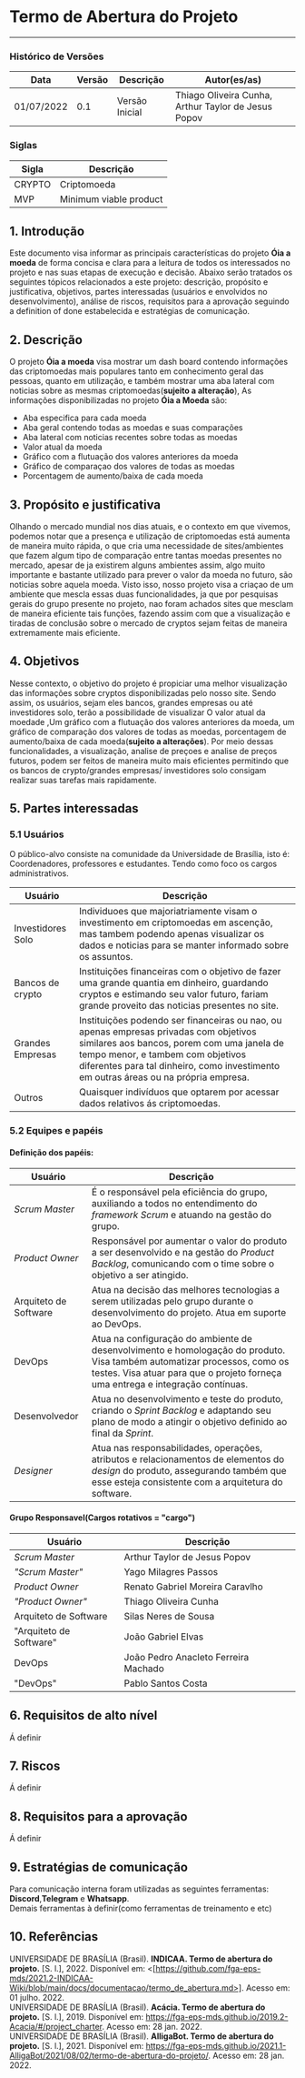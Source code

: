 # Termo de Abertura do Projeto
***

### Histórico de Versões

**Data** | **Versão** | **Descrição** | **Autor(es/as)**
--- | --- | --- | --- 
01/07/2022 | 0.1 | Versão Inicial | Thiago Oliveira Cunha, Arthur Taylor de Jesus Popov


### Siglas

**Sigla** | **Descrição**
--- | ---
CRYPTO | Criptomoeda
MVP | Minimum viable product

## 1. Introdução

Este documento visa informar as principais características do projeto **Óia a moeda** de forma concisa e clara para a leitura de todos os interessados no projeto e nas suas etapas de execução e decisão. Abaixo serão tratados os seguintes tópicos relacionados a este projeto: descrição, propósito e justificativa, objetivos, partes interessadas (usuários e envolvidos no desenvolvimento), análise de riscos, requisitos para a aprovação seguindo a definition of done estabelecida e estratégias de comunicação.

## 2. Descrição

O projeto **Óia a moeda** visa mostrar um dash board contendo informações das criptomoedas mais populares tanto em conhecimento geral das pessoas, quanto em utilização, e também mostrar uma aba lateral com noticias sobre as mesmas criptomoedas(**sujeito a alteração**), 
As informações disponibilizadas no projeto **Óia a Moeda** são:
* Aba especifica para cada moeda
* Aba geral contendo todas as moedas e suas comparações
* Aba lateral com noticias recentes sobre todas as moedas
* Valor atual da moeda
* Gráfico com a flutuação dos valores anteriores da moeda
* Gráfico de comparaçao dos valores de todas as moedas
* Porcentagem de aumento/baixa de cada moeda


## 3. Propósito e justificativa

Olhando o mercado mundial nos dias atuais, e o contexto em que vivemos, podemos notar que a presença e utilização de criptomoedas está aumenta de maneira muito rápida, o que cria uma necessidade de sites/ambientes que fazem algum tipo de comparação entre tantas moedas presentes no mercado, apesar de ja existirem alguns ambientes assim, algo muito importante e bastante utilizado para prever o valor da moeda no futuro, são noticias sobre aquela moeda.
Visto isso, nosso projeto visa a criaçao de um ambiente que mescla essas duas funcionalidades, ja que por pesquisas gerais do grupo presente no projeto, nao foram achados sites que mesclam de maneira eficiente tais funções, fazendo assim com que a visualização e tiradas de conclusão sobre o mercado de cryptos sejam feitas de maneira 
extremamente mais eficiente.

## 4. Objetivos

Nesse contexto, o objetivo do projeto é propiciar uma melhor visualização das informações sobre cryptos
disponibilizadas pelo nosso site. Sendo assim, os usuários, sejam eles bancos, grandes empresas ou até investidores solo, terão a possibilidade de visualizar
O valor atual da moedade ,Um gráfico com a flutuação dos valores anteriores da moeda, um gráfico de comparação dos valores de todas as moedas, porcentagem de aumento/baixa de cada moeda(**sujeito a alterações**). 
Por meio dessas funcionalidades, a visualização, analise de preçoes e analise de preços futuros, podem ser feitos de maneira muito mais eficientes
permitindo que os bancos de crypto/grandes empresas/ investidores solo consigam realizar suas tarefas mais rapidamente.

## 5. Partes interessadas
### 5.1 Usuários

O público-alvo consiste na comunidade da Universidade de Brasília, isto é: Coordenadores, professores e estudantes. Tendo como foco os cargos administrativos.

**Usuário** | **Descrição**
--- | ---
Investidores Solo | Individuoes que majoriatriamente visam o investimento em criptomoedas em ascenção, mas tambem podendo apenas visualizar os dados e noticias para se manter informado sobre os assuntos.
Bancos de crypto | Instituições financeiras com o objetivo de fazer uma grande quantia em dinheiro, guardando cryptos e estimando seu valor futuro, fariam grande proveito das noticias presentes no site.
Grandes Empresas | Instituições podendo ser financeiras ou nao, ou apenas empresas privadas com objetivos similares aos bancos, porem com uma janela de tempo menor, e tambem com objetivos diferentes para tal dinheiro, como investimento em outras áreas ou na própria empresa.
Outros | Quaisquer indivíduos que optarem por acessar dados relativos ás criptomoedas.

### 5.2 Equipes e papéis
#### Definição dos papéis:

**Usuário** | **Descrição**
--- | ---
_Scrum Master_ | É o responsável pela eficiência do grupo, auxiliando a todos no entendimento do _framework Scrum_ e atuando na gestão do grupo.
_Product Owner_ | Responsável por aumentar o valor do produto a ser desenvolvido e na gestão do _Product Backlog_, comunicando com o time sobre o objetivo a ser atingido.
Arquiteto de Software | Atua na decisão das melhores tecnologias a serem utilizadas pelo grupo durante o desenvolvimento do projeto. Atua em suporte ao DevOps.
DevOps | Atua na configuração do ambiente de desenvolvimento e homologação do produto. Visa também automatizar processos, como os testes. Visa atuar para que o projeto forneça uma entrega e integração contínuas.
Desenvolvedor | Atua no desenvolvimento e teste do produto, criando o _Sprint Backlog_ e adaptando seu plano de modo a atingir o objetivo definido ao final da _Sprint_.
_Designer_ | Atua nas responsabilidades, operações, atributos e relacionamentos de elementos do _design_ do produto, assegurando também que esse esteja consistente com a arquitetura do software.

#### Grupo Responsavel(Cargos rotativos = "**cargo**")

**Usuário** | **Descrição**
--- | ---
_Scrum Master_ | Arthur Taylor de Jesus Popov
_"Scrum Master"_ | Yago Milagres Passos 
_Product Owner_ | Renato Gabriel Moreira Caravlho
_"Product Owner"_ | Thiago Oliveira Cunha
Arquiteto de Software | Silas Neres de Sousa 
"Arquiteto de Software" | João Gabriel Elvas
DevOps | João Pedro Anacleto Ferreira Machado
"DevOps" | Pablo Santos Costa

## 6. Requisitos de alto nível

Á definir

## 7. Riscos

Á definir

## 8. Requisitos para a aprovação

Á definir

## 9. Estratégias de comunicação

Para comunicação interna foram utilizadas as seguintes ferramentas: **Discord**,**Telegram** e **Whatsapp**.<br />
Demais ferramentas à definir(como ferramentas de treinamento e etc)

## 10. Referências

UNIVERSIDADE DE BRASÍLIA (Brasil). **INDICAA. Termo de abertura do projeto.** [S. l.], 2022. Disponível em: <[https://github.com/fga-eps-mds/2021.2-INDICAA-Wiki/blob/main/docs/documentacao/termo_de_abertura.md>]. Acesso em: 01 julho. 2022. <br />
UNIVERSIDADE DE BRASÍLIA (Brasil). **Acácia. Termo de abertura do projeto.** [S. l.], 2019. Disponível em: <https://fga-eps-mds.github.io/2019.2-Acacia/#/project_charter>. Acesso em: 28 jan. 2022. <br />
UNIVERSIDADE DE BRASÍLIA (Brasil). **AlligaBot. Termo de abertura do projeto.** [S. l.], 2021. Disponível em: <https://fga-eps-mds.github.io/2021.1-AlligaBot/2021/08/02/termo-de-abertura-do-projeto/>. Acesso em: 28 jan. 2022. <br />
